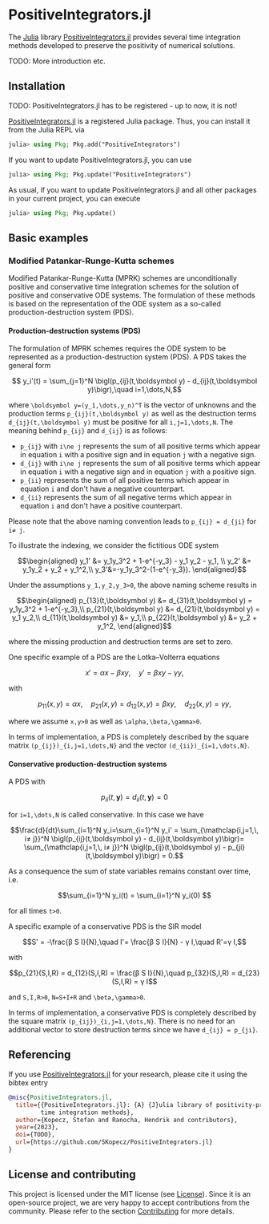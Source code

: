 # PositiveIntegrators.jl

The [Julia]() library
[PositiveIntegrators.jl](https://github.com/ranocha/PositiveIntegrators.jl)
provides several time integration methods developed to preserve the positivity
of numerical solutions.

TODO: More introduction etc.


## Installation

TODO: PositiveIntegrators.jl has to be registered - up to now, it is not!

[PositiveIntegrators.jl](https://github.com/SKopecz/PositiveIntegrators.jl)
is a registered Julia package. Thus, you can install it from the Julia REPL via
```julia
julia> using Pkg; Pkg.add("PositiveIntegrators")
```

If you want to update PositiveIntegrators.jl, you can use
```julia
julia> using Pkg; Pkg.update("PositiveIntegrators")
```
As usual, if you want to update PositiveIntegrators.jl and all other
packages in your current project, you can execute
```julia
julia> using Pkg; Pkg.update()
```


## Basic examples

### Modified Patankar-Runge-Kutta schemes

Modified Patankar-Runge-Kutta (MPRK) schemes are unconditionally positive and conservative time integration schemes for the solution of positive and conservative ODE systems. The formulation of these methods is based on the representation of the ODE system as a so-called production-destruction system (PDS).

#### Production-destruction systems (PDS)

The formulation of MPRK schemes requires the ODE system to be represented as a production-destruction system (PDS). A PDS takes the general form
```math
    y_i'(t) = \sum_{j=1}^N \bigl(p_{ij}(t,\boldsymbol y) - d_{ij}(t,\boldsymbol y)\bigr),\quad i=1,\dots,N,
```
where ``\boldsymbol y=(y_1,\dots,y_n)^T`` is the vector of unknowns and the production terms ``p_{ij}(t,\boldsymbol y)`` as well as the destruction terms ``d_{ij}(t,\boldsymbol y)`` must be positive for all ``i,j=1,\dots,N``. The meaning behind ``p_{ij}`` and ``d_{ij}`` is as follows:
* ``p_{ij}`` with ``i\ne j`` represents the sum of all positive terms which 
  appear in equation ``i`` with a positive sign and in equation ``j`` with a negative sign.
* ``d_{ij}`` with ``i\ne j`` represents the sum of all positive terms which 
  appear in equation ``i`` with a negative sign and in equation ``j`` with a positive sign.
* ``p_{ii}`` represents the sum of all positive terms  which appear in   
  equation ``i`` and don't have a negative counterpart.
* ``d_{ii}`` represents the sum of all negative terms which appear in   
  equation ``i`` and don't have a positive counterpart.

Please note that the above naming convention leads to ``p_{ij} = d_{ji}`` for ``i≠ j``.

To illustrate the indexing, we consider the fictitious ODE system
```math
\begin{aligned}
y_1' &= y_1y_3^2 + 1-e^{-y_3} - y_1 y_2 - y_1, \\
y_2' &= y_1y_2 + y_2 + y_1^2,\\
y_3'&=-y_1y_3^2-(1-e^{-y_3}).
\end{aligned}
```
Under the assumptions ``y_1,y_2,y_3>0``, the above naming scheme results in
```math
\begin{aligned}
p_{13}(t,\boldsymbol y) &= d_{31}(t,\boldsymbol y) = y_1y_3^2 + 1-e^{-y_3},\\
p_{21}(t,\boldsymbol y) &= d_{21}(t,\boldsymbol y) = y_1 y_2,\\
d_{11}(t,\boldsymbol y) &= y_1,\\
p_{22}(t,\boldsymbol y) &= y_2 + y_1^2,
\end{aligned}
```
where the missing production and destruction terms are set to zero.

One specific example of a PDS are the Lotka–Volterra equations
```math
x' = α x - β x y,\quad
y' = β x y - γ y,
```
with 
```math
p_{11}(x,y) = α x,\quad
p_{21}(x,y) = d_{12}(x, y) = β x y,\quad
d_{22}(x,y) = γ y,
```
where we assume ``x,y>0`` as well as ``\alpha,\beta,\gamma>0``.

In terms of implementation, a PDS is completely described by the square matrix ``(p_{ij})_{i,j=1,\dots,N}`` and the vector ``(d_{ii})_{i=1,\dots,N}``. 

#### Conservative production-destruction systems

A PDS with 
```math
  p_{ii}(t,\boldsymbol y)=d_{ii}(t,\boldsymbol y)=0
``` 
for ``i=1,\dots,N`` is called conservative. In this case we have

```math
\frac{d}{dt}\sum_{i=1}^N y_i=\sum_{i=1}^N y_i' = \sum_{\mathclap{i,j=1,\, i≠ j}}^N \bigl(p_{ij}(t,\boldsymbol y) - d_{ij}(t,\boldsymbol y)\bigr)= \sum_{\mathclap{i,j=1,\, i≠ j}}^N \bigl(p_{ij}(t,\boldsymbol y) - p_{ji}(t,\boldsymbol y)\bigr) = 0.
```

As a consequence the sum of state variables remains constant over time, i.e.
```math 
\sum_{i=1}^N y_i(t) = \sum_{i=1}^N y_i(0) 
```
for all times ``t>0``.

A specific example of a conservative PDS is the SIR model
```math
S' = -\frac{β S I}{N},\quad I'= \frac{β S I}{N} - γ I,\quad R'=γ I,
```
with
```math
p_{21}(S,I,R) = d_{12}(S,I,R) = \frac{β S I}{N},\quad p_{32}(S,I,R) = d_{23}(S,I,R) = γ I
```
and ``S,I,R>0``, ``N=S+I+R`` and ``\beta,\gamma>0``.

In terms of implementation, a conservative PDS is completely described by the square matrix ``(p_{ij})_{i,j=1,\dots,N}``. There is no need for an additional vector to store destruction terms since we have ``d_{ij} = p_{ji}``. 

## Referencing

If you use
[PositiveIntegrators.jl](https://github.com/ranocha/PositiveIntegrators.jl)
for your research, please cite it using the bibtex entry
```bibtex
@misc{PositiveIntegrators.jl,
  title={{PositiveIntegrators.jl}: {A} {J}ulia library of positivity-preserving
         time integration methods},
  author={Kopecz, Stefan and Ranocha, Hendrik and contributors},
  year={2023},
  doi={TODO},
  url={https://github.com/SKopecz/PositiveIntegrators.jl}
}
```


## License and contributing

This project is licensed under the MIT license (see [License](@ref)).
Since it is an open-source project, we are very happy to accept contributions
from the community. Please refer to the section [Contributing](@ref) for more
details.
